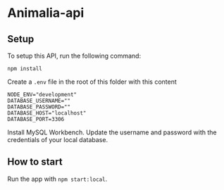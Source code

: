 # Animalia-api

## Setup

To setup this API, run the following command:

```
npm install
```

Create a `.env` file in the root of this folder with this content

```
NODE_ENV="development"
DATABASE_USERNAME=""
DATABASE_PASSWORD=""
DATABASE_HOST="localhost"
DATABASE_PORT=3306
```

Install MySQL Workbench. Update the username and password with the credentials of your local database.

## How to start

Run the app with `npm start:local`.

